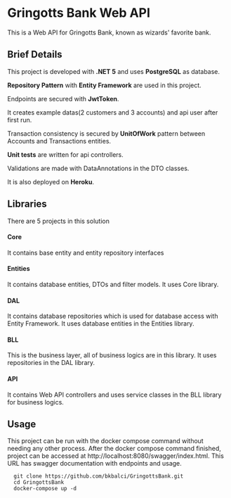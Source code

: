 # Gringotts Bank Web API
This is a Web API for Gringotts Bank, known as wizards' favorite bank.

##  Brief Details
This project is developed with **.NET 5** and uses **PostgreSQL** as database.

**Repository Pattern** with **Entity Framework** are used in this project.

Endpoints are secured with **JwtToken**. 

It creates example datas(2 customers and 3 accounts) and api user after first run.

Transaction consistency is secured by **UnitOfWork** pattern between Accounts and Transactions entities.

**Unit tests** are written for api controllers.

Validations are made with DataAnnotations in the DTO classes.

It is also deployed on **Heroku**.

## Libraries
There are 5 projects in this solution
#### Core
It contains base entity and entity repository interfaces
#### Entities
It contains database entities, DTOs and filter models. It uses Core library.
#### DAL
It contains database repositories which is used for database access with Entity Framework. It uses database entities in the Entities library.
#### BLL
This is the business layer, all of business logics are in this library. It uses repositories in the DAL library.
#### API
It contains Web API controllers and uses service classes in the BLL library for business logics. 

## Usage
This project can be run with the docker compose command without needing any other process. After the docker compose command finished, project can be accessed at http://localhost:8080/swagger/index.html. This URL has swagger documentation with endpoints and usage.

      git clone https://github.com/bkbalci/GringottsBank.git
      cd GringottsBank
      docker-compose up -d
    
    

